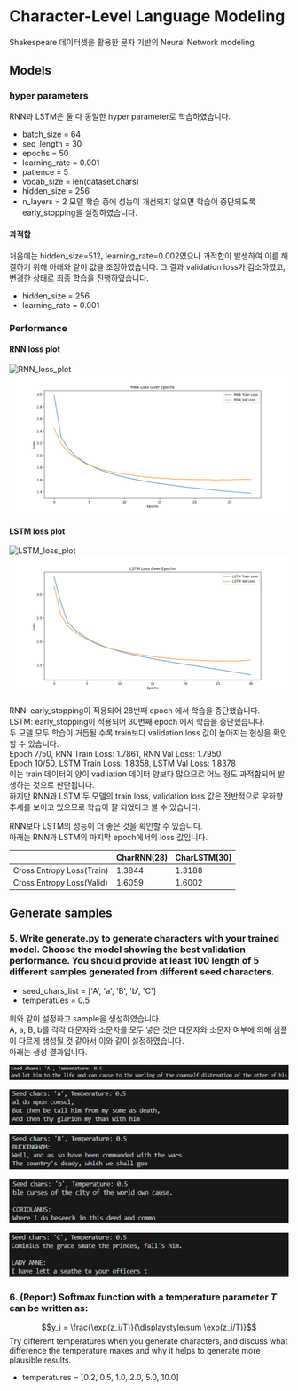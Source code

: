 # Character-Level Language Modeling
Shakespeare 데이터셋을 활용한 문자 기반의 Neural Network modeling
## Models
### hyper parameters
RNN과 LSTM은 둘 다 동일한 hyper parameter로 학습하였습니다.
- batch_size = 64
- seq_length = 30
- epochs = 50
- learning_rate = 0.001
- patience = 5
- vocab_size = len(dataset.chars)
- hidden_size = 256
- n_layers = 2
모델 학습 중에 성능이 개선되지 않으면 학습이 중단되도록 early_stopping을 설정하였습니다.

#### 과적합
처음에는 hidden_size=512, learning_rate=0.002였으나 과적합이 발생하여 이를 해결하기 위해 아래와 같이 값을 조정하였습니다. 그 결과 validation loss가 감소하였고, 변경한 상태로 최종 학습을 진행하였습니다.
- hidden_size = 256
- learning_rate = 0.001

### Performance
#### RNN loss plot
![RNN_loss_plot](https://github.com/Kyeong-Ah/seoul-tech_deep-learning/assets/97220162/ec9759f3-5676-4c5f-870e-da967c8dceb0)
![RNN_loss_plot](./RNN_loss_plot.png)


#### LSTM loss plot
![LSTM_loss_plot](https://github.com/Kyeong-Ah/seoul-tech_deep-learning/assets/97220162/7e149ed5-baaa-47f0-990f-e0dffcd80606)
![LSTM_loss_plot](./LSTM_loss_plot.png)


RNN: early_stopping이 적용되어 28번째 epoch 에서 학습을 중단했습니다.  
LSTM: early_stopping이 적용되어 30번째 epoch 에서 학습을 중단했습니다.  
두 모델 모두 학습이 거듭될 수록 train보다 validation loss 값이 높아지는 현상을 확인할 수 있습니다.  
Epoch 7/50, RNN Train Loss: 1.7861, RNN Val Loss: 1.7950  
Epoch 10/50, LSTM Train Loss: 1.8358, LSTM Val Loss: 1.8378  
이는 train 데이터의 양이 vadliation 데이터 양보다 많으므로 어느 정도 과적합되어 발생하는 것으로 판단됩니다.  
하지만 RNN과 LSTM 두 모델의 train loss, validation loss 값은 전반적으로 우하향 추세를 보이고 있으므로 학습이 잘 되었다고 볼 수 있습니다.  
  
RNN보다 LSTM의 성능이 더 좋은 것을 확인할 수 있습니다.  
아래는 RNN과 LSTM의 마지막 epoch에서의 loss 값입니다.  

|               |CharRNN(28)|CharLSTM(30)|
|---------------|------|-----|
| Cross Entropy Loss(Train)|1.3844|1.3188|
| Cross Entropy Loss(Valid)|1.6059|1.6002|

### 

## Generate samples
### 5. Write generate.py to generate characters with your trained model. Choose the model showing the best validation performance. You should provide at least 100 length of 5 different samples generated from different seed characters.
- seed_chars_list = ['A', 'a', 'B', 'b', 'C']
- temperatues = 0.5

위와 같이 설정하고 sample을 생성하였습니다.  
A, a, B, b를 각각 대문자와 소문자를 모두 넣은 것은 대문자와 소문자 여부에 의해 샘플이 다르게 생성될 것 같아서 이와 같이 설정하였습니다.  
아래는 생성 결과입니다.  

![seed A_t=0.5](./samples/S_seed_large_a_t_0,5.png)

![seed a_t=0.5](./samples/S_seed_small_a_t_0,5.png)

![seed B_t=0.5](./samples/S_seed_large_b_t_0,5.png)

![seed b_t=0.5](./samples/S_seed_small_b_t_0,5.png)

![seed C_t=0.5](./samples/S_seed_large_c_t_0,5.png)


### 6. (Report) Softmax function with a temperature parameter *T* can be written as: 
$$y_i = \frac{\exp(z_i/T)}{\displaystyle\sum \exp(z_i/T)}$$
Try different temperatures when you generate characters, and discuss what difference the temperature makes and why it helps to generate more plausible results.
  
- temperatures = [0.2, 0.5, 1.0, 2.0, 5.0, 10.0]

